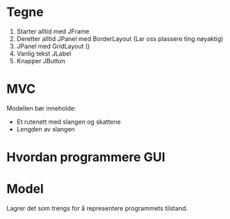 # Tegne 
1. Starter alltid med JFrame
2. Deretter alltid JPanel med BorderLayout (Lar oss plassere ting nøyaktig)
3. JPanel med GridLayout ()
4. Vanlig tekst JLabel
5. Knapper JButton

# MVC
Modellen bør inneholde:
- Et rutenett med slangen og skattene
- Lengden av slangen

# Hvordan programmere GUI

# Model
Lagrer det som trengs for å representere programmets tilstand.